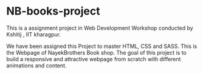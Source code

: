 # NB-books-project
This is a assignment project in Web Development Workshop conducted by Kshitij , IIT kharagpur.

We have been assigned this Project to master HTML, CSS and SASS. 
This is the Webpage of NayekBrothers Book shop. The goal of this project is to build a responsive and attractive webpage from scratch with different animations and content.
